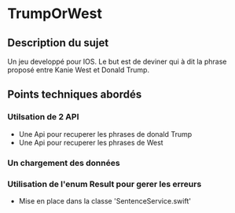 


# TrumpOrWest

## Description du sujet

Un jeu developpé pour IOS. Le but est de deviner qui à dit la phrase proposé entre Kanie West et Donald Trump.


## Points techniques abordés

### Utilsation de 2 API

- Une Api pour recuperer les phrases de donald Trump
- Une Api pour recuperer les phrases de West

### Un chargement des données

### Utilisation de l'enum Result pour gerer les erreurs

- Mise en place dans la classe 'SentenceService.swift'

